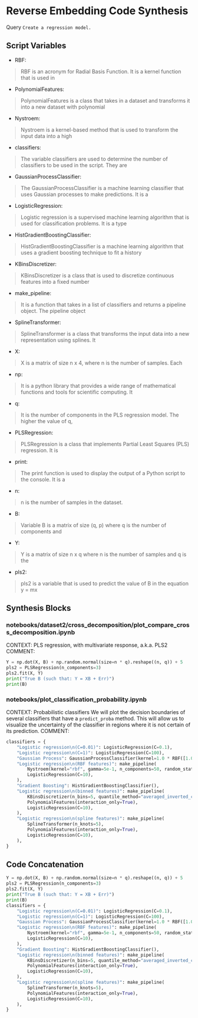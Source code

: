 # Reverse Embedding Code Synthesis
Query `Create a regression model.`
## Script Variables
- RBF:<br>
>RBF is an acronym for Radial Basis Function. It is a kernel function that is used in
- PolynomialFeatures:<br>
>PolynomialFeatures is a class that takes in a dataset and transforms it into a new dataset with polynomial
- Nystroem:<br>
>Nystroem is a kernel-based method that is used to transform the input data into a high
- classifiers:<br>
>The variable classifiers are used to determine the number of classifiers to be used in the script. They are
- GaussianProcessClassifier:<br>
>The GaussianProcessClassifier is a machine learning classifier that uses Gaussian processes to make predictions. It is a
- LogisticRegression:<br>
>Logistic regression is a supervised machine learning algorithm that is used for classification problems. It is a type
- HistGradientBoostingClassifier:<br>
>HistGradientBoostingClassifier is a machine learning algorithm that uses a gradient boosting technique to fit a history
- KBinsDiscretizer:<br>
>KBinsDiscretizer is a class that is used to discretize continuous features into a fixed number
- make_pipeline:<br>
>It is a function that takes in a list of classifiers and returns a pipeline object. The pipeline object
- SplineTransformer:<br>
>SplineTransformer is a class that transforms the input data into a new representation using splines. It
- X:<br>
>X is a matrix of size n x 4, where n is the number of samples. Each
- np:<br>
>It is a python library that provides a wide range of mathematical functions and tools for scientific computing. It
- q:<br>
>It is the number of components in the PLS regression model. The higher the value of q,
- PLSRegression:<br>
>PLSRegression is a class that implements Partial Least Squares (PLS) regression. It is
- print:<br>
>The print function is used to display the output of a Python script to the console. It is a
- n:<br>
>n is the number of samples in the dataset.
- B:<br>
>Variable B is a matrix of size (q, p) where q is the number of components and
- Y:<br>
>Y is a matrix of size n x q where n is the number of samples and q is the
- pls2:<br>
>pls2 is a variable that is used to predict the value of B in the equation y = mx
## Synthesis Blocks
### notebooks/dataset2/cross_decomposition/plot_compare_cross_decomposition.ipynb
CONTEXT:  PLS regression, with multivariate response, a.k.a. PLS2   COMMENT:
```python
Y = np.dot(X, B) + np.random.normal(size=n * q).reshape((n, q)) + 5
pls2 = PLSRegression(n_components=3)
pls2.fit(X, Y)
print("True B (such that: Y = XB + Err)")
print(B)
```

### notebooks/plot_classification_probability.ipynb
CONTEXT:  Probabilistic classifiers  We will plot the decision boundaries of several classifiers that have a `predict_proba` method. This will allow
us to visualize the uncertainty of the classifier in regions where it is not certain of its prediction.   COMMENT:
```python
classifiers = {
    "Logistic regression\n(C=0.01)": LogisticRegression(C=0.1),
    "Logistic regression\n(C=1)": LogisticRegression(C=100),
    "Gaussian Process": GaussianProcessClassifier(kernel=1.0 * RBF([1.0, 1.0])),
    "Logistic regression\n(RBF features)": make_pipeline(
        Nystroem(kernel="rbf", gamma=5e-1, n_components=50, random_state=1),
        LogisticRegression(C=10),
    ),
    "Gradient Boosting": HistGradientBoostingClassifier(),
    "Logistic regression\n(binned features)": make_pipeline(
        KBinsDiscretizer(n_bins=5, quantile_method="averaged_inverted_cdf"),
        PolynomialFeatures(interaction_only=True),
        LogisticRegression(C=10),
    ),
    "Logistic regression\n(spline features)": make_pipeline(
        SplineTransformer(n_knots=5),
        PolynomialFeatures(interaction_only=True),
        LogisticRegression(C=10),
    ),
}
```

## Code Concatenation
```python
Y = np.dot(X, B) + np.random.normal(size=n * q).reshape((n, q)) + 5
pls2 = PLSRegression(n_components=3)
pls2.fit(X, Y)
print("True B (such that: Y = XB + Err)")
print(B)
classifiers = {
    "Logistic regression\n(C=0.01)": LogisticRegression(C=0.1),
    "Logistic regression\n(C=1)": LogisticRegression(C=100),
    "Gaussian Process": GaussianProcessClassifier(kernel=1.0 * RBF([1.0, 1.0])),
    "Logistic regression\n(RBF features)": make_pipeline(
        Nystroem(kernel="rbf", gamma=5e-1, n_components=50, random_state=1),
        LogisticRegression(C=10),
    ),
    "Gradient Boosting": HistGradientBoostingClassifier(),
    "Logistic regression\n(binned features)": make_pipeline(
        KBinsDiscretizer(n_bins=5, quantile_method="averaged_inverted_cdf"),
        PolynomialFeatures(interaction_only=True),
        LogisticRegression(C=10),
    ),
    "Logistic regression\n(spline features)": make_pipeline(
        SplineTransformer(n_knots=5),
        PolynomialFeatures(interaction_only=True),
        LogisticRegression(C=10),
    ),
}
```
